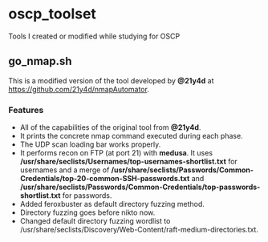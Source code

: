 # oscp_toolset
Tools I created or modified while studying for OSCP
## go_nmap.sh
This is a modified version of the tool developed by **@21y4d** at https://github.com/21y4d/nmapAutomator. 
### Features
- All of the capabilities of the original tool from **@21y4d**.
- It prints the concrete nmap command executed during each phase.
- The UDP scan loading bar works properly.
- It performs recon on FTP (at port 21) with **medusa**. It uses **/usr/share/seclists/Usernames/top-usernames-shortlist.txt** for usernames and a merge of **/usr/share/seclists/Passwords/Common-Credentials/top-20-common-SSH-passwords.txt** and **/usr/share/seclists/Passwords/Common-Credentials/top-passwords-shortlist.txt** for passwords.
- Added feroxbuster as default directory fuzzing method.
- Directory fuzzing goes before nikto now.
- Changed default directory fuzzing wordlist to /usr/share/seclists/Discovery/Web-Content/raft-medium-directories.txt.